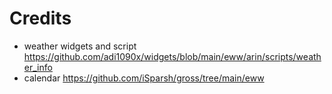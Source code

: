 # Credits
- weather widgets and script https://github.com/adi1090x/widgets/blob/main/eww/arin/scripts/weather_info
- calendar https://github.com/iSparsh/gross/tree/main/eww